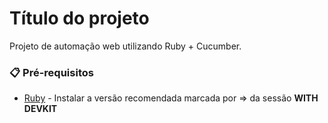 # Título do projeto

Projeto de automação web utilizando Ruby + Cucumber.

### 📋 Pré-requisitos

* [Ruby](https://rubyinstaller.org/downloads/) - Instalar a versão recomendada marcada por => da sessão <b>WITH DEVKIT</b>

